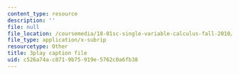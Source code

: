 ```yaml
---
content_type: resource
description: ''
file: null
file_location: /coursemedia/18-01sc-single-variable-calculus-fall-2010/c526a74ac8719b75919e5762c0a6fb38_aeXp1zC6Hls.srt
file_type: application/x-subrip
resourcetype: Other
title: 3play caption file
uid: c526a74a-c871-9b75-919e-5762c0a6fb38
---
```

